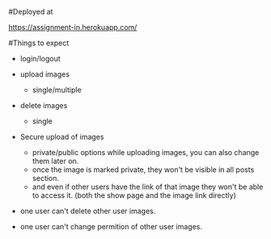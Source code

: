 #Deployed at 

https://assignment-in.herokuapp.com/

#Things to expect

* login/logout

* upload images
  * single/multiple
* delete images
  * single
* Secure upload of images
  * private/public options while uploading images, you can also change them later on.
  * once the image is marked private, they won't be visible in all posts section.
  * and even if other users have the link of that image they won't be able to access it. (both the show page and the image link directly)

* one user can't delete other user images.
* one user can't change permition of other user images.
